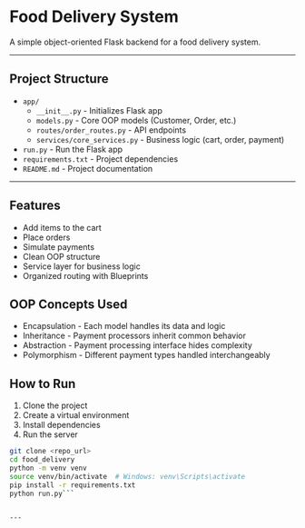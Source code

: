 # Food Delivery System

A simple object-oriented Flask backend for a food delivery system.

---

## Project Structure

- `app/`
  - `__init__.py` - Initializes Flask app
  - `models.py` - Core OOP models (Customer, Order, etc.)
  - `routes/order_routes.py` - API endpoints
  - `services/core_services.py` - Business logic (cart, order, payment)
- `run.py` - Run the Flask app
- `requirements.txt` - Project dependencies
- `README.md` - Project documentation

---
## Features
- Add items to the cart
- Place orders
- Simulate payments
- Clean OOP structure
- Service layer for business logic
- Organized routing with Blueprints

## OOP Concepts Used
- Encapsulation - Each model handles its data and logic
- Inheritance - Payment processors inherit common behavior
- Abstraction - Payment processing interface hides complexity
- Polymorphism - Different payment types handled interchangeably



## How to Run

1. Clone the project
2. Create a virtual environment
3. Install dependencies
4. Run the server

```bash
git clone <repo_url>
cd food_delivery
python -m venv venv
source venv/bin/activate  # Windows: venv\Scripts\activate
pip install -r requirements.txt
python run.py```


---
